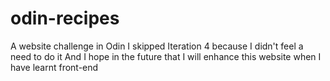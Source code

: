 # odin-recipes
A website challenge in Odin
I skipped Iteration 4 because I didn't feel a need to do it
And I hope in the future that I will enhance this website when I have learnt front-end
